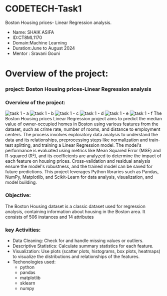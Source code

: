 # CODETECH-Task1
Boston Housing prices- Linear Regression analysis.

- Name: SHAIK ASIFA
- ID:CT8ML1170
- Domain:Machine Learning
- Duration:June to August 2024
- Mentor : Sravani Gouni
# Overview of the project:
### project: Boston Housing prices-Linear Regression analysis
### Overview of the project:
![task 1 - a](https://github.com/user-attachments/assets/3d29e8b5-68af-4e47-bd93-0b2b651b57d5)
![task 1 - b](https://github.com/user-attachments/assets/03f3b4c3-0ca3-4385-9e37-52dbbe54b7a9)
![task 1 - c](https://github.com/user-attachments/assets/83f107ff-ee89-47f3-af25-fa4fb400a198)
![task 1 - d](https://github.com/user-attachments/assets/ae00a0f2-62b8-492b-ad9f-ea663272016d)
![task 1 - e](https://github.com/user-attachments/assets/a6f78d2b-1290-46ad-a2f2-043dce616e90)
![task 1 - f](https://github.com/user-attachments/assets/6364eced-0d7d-4d1b-99cf-45b07b0783ca)
The Boston Housing prices Linear Regression project aims to predict the median value of owner-occupied homes in Boston using various features from the dataset, such as crime rate, number of rooms, and distance to employment centers. The process involves exploratory data analysis to understand the data and its relationships, preprocessing steps like normalization and train-test splitting, and training a Linear Regression model. The model's performance is evaluated using metrics like Mean Squared Error (MSE) and R-squared (R²), and its coefficients are analyzed to determine the impact of each feature on housing prices. Cross-validation and residual analysis ensure the model's robustness, and the trained model can be saved for future predictions. This project leverages Python libraries such as Pandas, NumPy, Matplotlib, and Scikit-Learn for data analysis, visualization, and model building.
### Objective:
The Boston Housing dataset is a classic dataset used for regression analysis, containing information about housing in the Boston area. It consists of 506 instances and 14 attributes
### key Activities:
- Data Cleaning: Check for and handle missing values or outliers.
- Descriptive Statistics: Calculate summary statistics for each feature.
- Visualization: Use plots (scatter plots, histograms, box plots, heatmaps) to visualize the distributions and relationships of the features.
- Techonologies used:
  - python
  - pandas
  - matplotlib
  - sklearn
  - numpy









